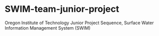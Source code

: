 # SWIM-team-junior-project
Oregon Institute of Technology Junior Project Sequence, Surface Water Information Management System (SWIM)


